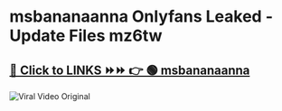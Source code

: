 
 # msbananaanna Onlyfans Leaked - Update Files mz6tw

## <h2><a href="https://clipsfans.com/msbananaanna&ref=git">🔗 Click to LINKS ⏩⏩ 👉 🟢 msbananaanna </a></h2>

<a href="https://clipsfans.com/msbananaanna&ref=git" rel="nofollow" data-target="animated-image.originalLink"><img src="https://i.ibb.co.com/xMMVF88/686577567.gif" alt="Viral Video Original" style="max-width: 100%; display: inline-block;" data-target="animated-image.originalImage"></a>

